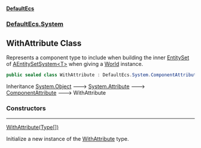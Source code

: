#### [DefaultEcs](DefaultEcs.md 'DefaultEcs')
### [DefaultEcs.System](DefaultEcs.md#DefaultEcs_System 'DefaultEcs.System')
## WithAttribute Class
Represents a component type to include when building the inner [EntitySet](EntitySet.md 'DefaultEcs.EntitySet') of [AEntitySetSystem&lt;T&gt;](AEntitySetSystem_T_.md 'DefaultEcs.System.AEntitySetSystem&lt;T&gt;') when giving a [World](World.md 'DefaultEcs.World') instance.  
```csharp
public sealed class WithAttribute : DefaultEcs.System.ComponentAttribute
```

Inheritance [System.Object](https://docs.microsoft.com/en-us/dotnet/api/System.Object 'System.Object') &#129106; [System.Attribute](https://docs.microsoft.com/en-us/dotnet/api/System.Attribute 'System.Attribute') &#129106; [ComponentAttribute](ComponentAttribute.md 'DefaultEcs.System.ComponentAttribute') &#129106; WithAttribute  
### Constructors

***
[WithAttribute(Type[])](WithAttribute_WithAttribute(Type__).md 'DefaultEcs.System.WithAttribute.WithAttribute(System.Type[])')

Initialize a new instance of the [WithAttribute](WithAttribute.md 'DefaultEcs.System.WithAttribute') type.  
